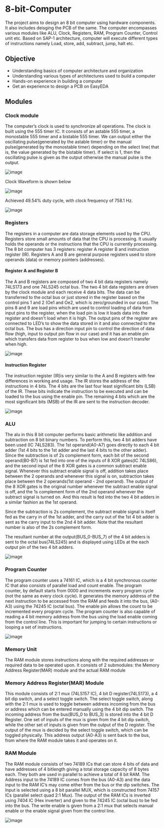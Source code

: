 # 8-bit-Computer
The project aims to design an 8 bit computer using hardware components. It also includes deisging the PCB of the same.
The computer encompasses various modules like ALU, Clock, Registers, RAM, Program Counter, Control unit etc. Based on SAP-1 architecture, computer will execute different types of instructions namely Load, store, add, subtract, jump, halt etc.

## Objective
* Understanding basics of computer architecture and organization
* Understanding various types of architectures used to build a computer
* Hands-on experience in building a computer
* Get an experience to design a PCB on EasyEDA
## Modules
### Clock module
The computer’s clock is used to synchronize all operations. The clock is built using the 555 timer IC.
It consists of an astable 555 timer, a monostable 555 timer and a bistable 555 timer.
We can output either the oscillating pulse(generated by the astable timer) or the manual pulse(generated by the monostable timer) depending on the select line( that is, the value generated by the bistable timer). If select is 1, then the oscillating pulse is given as the output otherwise the manual pulse is the output.

![image](https://user-images.githubusercontent.com/97294953/218687888-60b36f90-da73-4243-92f8-5d38deee4fa3.png)


Clock Waveform is shown below

![image](https://user-images.githubusercontent.com/97294953/218688589-48cceb00-c790-428b-a740-efd69decac17.png)

Achieved 49.54% duty cycle, with clock frequency of 758.1 Hz.

![image](https://user-images.githubusercontent.com/97294953/218689329-30e37bef-98a6-40a9-8dff-c51696b8aea4.png)




### Registers
The registers in a computer are data storage elements used by the CPU. Registers store small amounts of data that the CPU is processing. It usually holds the operands or the instructions that the CPU is currently processing. The 8 bit computer has 3 registers: register A register B and instruction register (IR). Registers A and B are general purpose registers used to store operands (data) or memory pointers (addresses). 

#### Register A and Register B
The A and B registers are composed of two 4 bit data registers namely 74LS173 and one 74LS245 octal bus. The two 4 bit data registers are driven by the clock module and each receive 4 data bits. The data can be transferred to the octal bus or just stored in the register based on the control pins 1 and 2 (Oe1 and Oe2, which is zero/grounded in our case). The pins 8 and 9 are load pins which are used to control loading of data from input pins to the register, when the load pin is low it loads data into the register and doesn't load when it is high. The output pins of the register are connected to LED’s to show the data stored in it and also connected to the octal bus. The bus has a direction input pin to control the direction of data flow (high, input to output pin flow in our case) and it has an enable pin which transfers data from register to bus when low and  doesn’t transfer when high.


![image](https://user-images.githubusercontent.com/97294953/218690584-5a53af80-d211-40ba-8e6f-f15545112047.png)


#### Instruction Register
The instruction register (IR)is very similar to the A and B registers with few differences in working and usage. The IR stores the address of the instructions in 4 bits. The 4 bits are the last four least significant bits (LSB) of the IR. These bits indicate the instruction to be executed and can be loaded to the bus using the enable pin. The remaining 4 bits which are the most significant bits (MSB) of the IR are sent to the instruction decoder.


![image](https://user-images.githubusercontent.com/97294953/218691234-b61d97b1-c89e-4693-8440-ef92a5610ca2.png)


### ALU
The alu in this 8 bit computer performs basic arithmetic like addition and subtraction on 8 bit binary numbers. To perform this, two 4 bit adders have been used (IC 74LS283). The 1st operand(A0-A7) goes directly to each 4 bit adder (1st 4 bits to the 1st adder and the last 4 bits to the other adder). Since the subtraction is of 2s complement form, each bit of the second operand(B0-B7) is 1st fed into one of the inputs of 8 XOR gates(IC 74LS86), and the second input of the 8 XOR gates is a common subtract enable signal. Whenever this subtract enable signal is off, addition takes place between the 2 operands and whenever this signal is on, subtraction takes place between the 2 operands(1st operand - 2nd operand). The output of the 8 XOR gates is the original number whenever the subtract enable signal is off, and the 1s complement form of the 2nd operand whenever the subtract signal is turned on. And this result is fed into the two 4 bit adders in a similar fashion as the 1st operand.

Since the subtraction is 2s complement, the subtract enable signal is itself fed as the carry in of the 1st adder, and the carry out of the 1st 4 bit adder is sent as the carry input to the 2nd 4 bit adder. Note that the resultant number is also of the 2s complement form. 

The resultant number at the output(BUS_0-BUS_7) of the 4 bit adders is sent to the octal bus(74LS245) and is displayed using LEDs at the each output pin of the two 4 bit adders. 

![image](https://user-images.githubusercontent.com/97294953/218692153-dc765765-47df-4c85-b71f-2756b2bb3c95.png)


### Program Counter
The program counter uses a 74161 IC, which is a 4 bit synchronous counter IC that also consists of parallel load and count enable. 
The program counter, by default starts from 0000 and increments every program cycle (not the same as every clock cycle). It generates the memory address of the next instruction to be accessed from the RAM and feeds it into the bus, (A0-A3) using the 74245 IC (octal bus). The enable pin allows the count to be incremented every program cycle. The program counter is also capable of reading a 4 bit memory address from the bus using the load enable coming from the control line. This is important for jumping to certain instructions or looping a set of instructions.

![image](https://user-images.githubusercontent.com/97294953/218692870-6b3eef5b-7dde-4229-a589-0858d6c93eb0.png)


### Memory Unit
The RAM module stores instructions along with the required addresses or required data to be operated upon. It consists of 2 submodules: the Memory Address Register(MAR) module and the actual RAM module

### Memory Address Register(MAR) Module 
This module consists of 2:1 mux (74LS157 IC), 4 bit D register(74LS173), a 4 bit dip switch, and a select toggle switch. The select toggle switch, along with the 2:1 mux is used to toggle between address incoming from the bus or address which can be entered manually using the 4 bit dip switch. 
The incoming address from the bus(BUS_0 to BUS_3) is stored into the 4 bit D Register. One set of inputs of the mux is given from the 4 bit dip switch, while the other set of inputs is given from the output of the D register. The output of the mux is decided by the select toggle switch, which can be toggled physically. This address output (A0-A3) is sent back to the bus, from where the RAM module takes it and operates on it.

### RAM Module
The RAM module consists of two 74189 ICs that can store 4 bits of data and have addresses of 4 bitlength giving a total storage capacity of 8 bytes each. They both are used in parallel to achieve a total of 8 bit RAM.
The Address input to the 74189 IC comes from the bus (A0-A3) and the data input to the RAM IC’s may come either from the bus or the dip switches. The Input is selected using a 8 bit parallel MUX, which is constructed from 74157 ICs (parallel select quad 2:1 Mux). The output of the RAM ICs is inverted using 7404 IC (Hex inverter) and given to the 74245 IC (octal bus) to be fed into the bus. The write enable is given from a 2:1 mux that selects manual enable or the enable signal given from the control line.

![image](https://user-images.githubusercontent.com/97294953/218693721-821a8e99-51b7-4956-9831-aaccbdf32edc.png)

